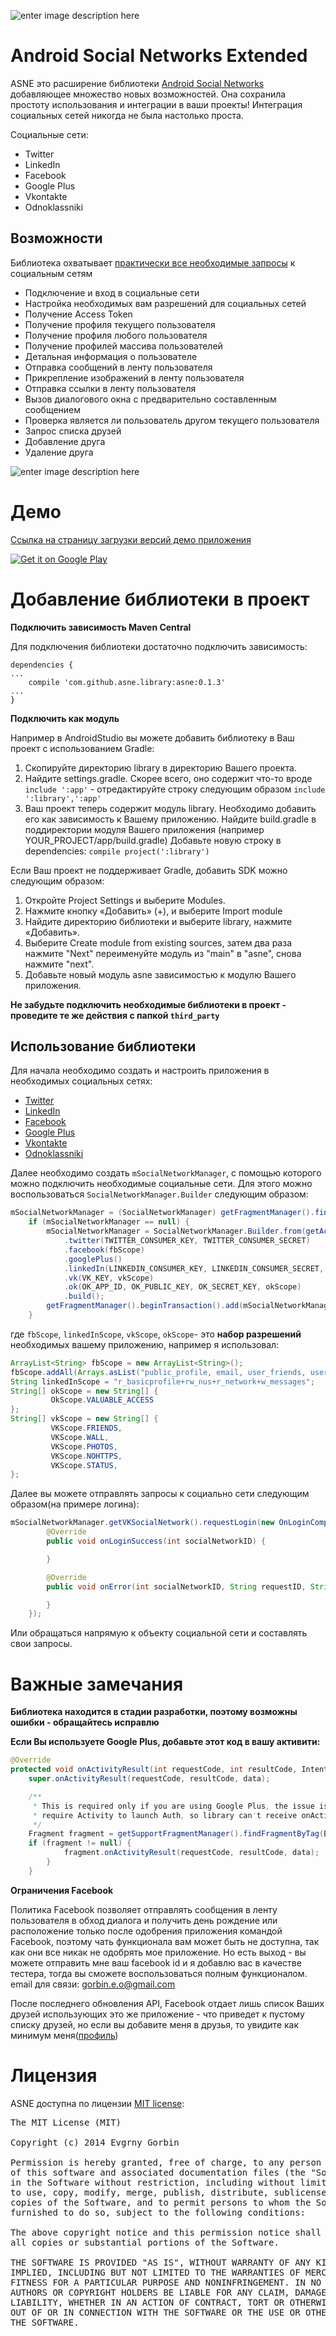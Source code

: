 ![enter image description here][1]

Android Social Networks Extended
=====================
ASNE это расширение библиотеки [Android Social Networks][2] добавляющее множество новых возможностей. Она сохранила простоту использования и интеграции в ваши проекты! Интеграция социальных сетей никогда не была настолько проста.

Социальные сети:

 - Twitter  
 - LinkedIn  
 - Facebook 
 - Google Plus 
 - Vkontakte 
 - Odnoklassniki

Возможности
-----------
Библиотека охватывает [практически все необходимые запросы](https://github.com/gorbin/ASNE/wiki/%D0%A1%D0%BF%D0%B8%D1%81%D0%BE%D0%BA-%D0%BC%D0%B5%D1%82%D0%BE%D0%B4%D0%BE%D0%B2-SocialNetwork) к социальным сетям

 - Подключение и вход в социальные сети
 - Настройка необходимых вам разрешений для социальных сетей
 - Получение Access Token
 - Получение профиля текущего пользователя
 - Получение профиля любого пользователя
 - Получение профилей массива пользователей
 - Детальная информация о пользователе
 - Отправка сообщений в ленту пользователя
 - Прикрепление изображений в ленту пользователя
 - Отправка ссылки в ленту пользователя
 - Вызов диалогового окна с предварительно составленным сообщением
 - Проверка является ли пользователь другом текущего пользователя
 - Запрос списка друзей
 - Добавление друга
 - Удаление друга
 
![enter image description here][3]

Демо
====
[Ссылка на страницу загрузки версий демо приложения][4]

<a href="https://play.google.com/store/apps/details?id=com.gorbin.androidsocialnetworksextended.asne">
  <img alt="Get it on Google Play"
       src="https://developer.android.com//images/brand/ru_generic_rgb_wo_60.png" />
</a>

Добавление библиотеки в проект
=====================
**Подключить зависимость Maven Central**

Для подключения библиотеки достаточно подключить зависимость:

```
dependencies {
...
    compile 'com.github.asne.library:asne:0.1.3'
...
}
```

**Подключить как модуль**

Например в AndroidStudio вы можете добавить библиотеку в Ваш проект с использованием Gradle: 

 1. Скопируйте директорию library в директорию Вашего проекта.
 2. Найдите settings.gradle. Скорее всего, оно содержит что-то вроде `include ':app'` - отредактируйте строку следующим образом `include ':library',':app' `
 3. Ваш проект теперь содержит модуль library. Необходимо добавить его как зависимость к Вашему приложению. Найдите build.gradle в поддиректории модуля Вашего приложения (например YOUR_PROJECT/app/build.gradle) Добавьте новую строку в dependencies: `compile project(':library') `

Если Ваш проект не поддерживает Gradle, добавить SDK можно следующим образом: 
 1. Откройте Project Settings и выберите Modules. 
 2. Нажмите кнопку «Добавить» (+), и выберите Import module 
 3. Найдите директорию библиотеки и выберите library, нажмите «Добавить». 
 4. Выберите Create module from existing sources, затем два раза нажмите "Next" переименуйте модуль из "main" в "asne", снова нажмите "next". 
 5. Добавьте новый модуль asne зависимостью к модулю Вашего приложения. 

**Не забудьте подключить необходимые библиотеки в проект - проведите те же действия с папкой ``third_party``**

Использование библиотеки
----------------------
Для начала необходимо создать и настроить приложения в необходимых социальных сетях:
 
 - [Twitter](https://github.com/gorbin/ASNE/wiki/%D0%A1%D0%BE%D0%B7%D0%B4%D0%B0%D0%BD%D0%B8%D0%B5-%D0%BF%D1%80%D0%B8%D0%BB%D0%BE%D0%B6%D0%B5%D0%BD%D0%B8%D1%8F-Twitter)  
 - [LinkedIn](https://github.com/gorbin/ASNE/wiki/%D0%A1%D0%BE%D0%B7%D0%B4%D0%B0%D0%BD%D0%B8%D0%B5-%D0%BF%D1%80%D0%B8%D0%BB%D0%BE%D0%B6%D0%B5%D0%BD%D0%B8%D1%8F-LinkedIn)  
 - [Facebook](https://github.com/gorbin/ASNE/wiki/%D0%A1%D0%BE%D0%B7%D0%B4%D0%B0%D0%BD%D0%B8%D0%B5-%D0%BF%D1%80%D0%B8%D0%BB%D0%BE%D0%B6%D0%B5%D0%BD%D0%B8%D1%8F-Facebook) 
 - [Google Plus](https://github.com/gorbin/ASNE/wiki/%D0%A1%D0%BE%D0%B7%D0%B4%D0%B0%D0%BD%D0%B8%D0%B5-%D0%BF%D1%80%D0%B8%D0%BB%D0%BE%D0%B6%D0%B5%D0%BD%D0%B8%D1%8F-Google-Plus) 
 - [Vkontakte](https://github.com/gorbin/ASNE/wiki/%D0%A1%D0%BE%D0%B7%D0%B4%D0%B0%D0%BD%D0%B8%D0%B5-%D0%BF%D1%80%D0%B8%D0%BB%D0%BE%D0%B6%D0%B5%D0%BD%D0%B8%D1%8F-Vkontakte) 
 - [Odnoklassniki](https://github.com/gorbin/ASNE/wiki/%D0%A1%D0%BE%D0%B7%D0%B4%D0%B0%D0%BD%D0%B8%D0%B5-%D0%BF%D1%80%D0%B8%D0%BB%D0%BE%D0%B6%D0%B5%D0%BD%D0%B8%D1%8F-Odnoklassniki)

Далее необходимо создать `mSocialNetworkManager`, с помощью которого можно подключить необходимые социальные сети. Для этого можно воспользоваться `SocialNetworkManager.Builder` следующим образом:

```java
mSocialNetworkManager = (SocialNetworkManager) getFragmentManager().findFragmentByTag(SOCIAL_NETWORK_TAG);
	if (mSocialNetworkManager == null) {
        mSocialNetworkManager = SocialNetworkManager.Builder.from(getActivity())
            .twitter(TWITTER_CONSUMER_KEY, TWITTER_CONSUMER_SECRET)
            .facebook(fbScope)
            .googlePlus()
            .linkedIn(LINKEDIN_CONSUMER_KEY, LINKEDIN_CONSUMER_SECRET, linkedInScope)
            .vk(VK_KEY, vkScope)
            .ok(OK_APP_ID, OK_PUBLIC_KEY, OK_SECRET_KEY, okScope)
            .build();
        getFragmentManager().beginTransaction().add(mSocialNetworkManager, SOCIAL_NETWORK_TAG).commit();
	}
```         
где `fbScope`, `linkedInScope`, `vkScope`, `okScope`- это **набор разрешений** необходимых вашему приложению, например я использовал:
```java
ArrayList<String> fbScope = new ArrayList<String>();
fbScope.addAll(Arrays.asList("public_profile, email, user_friends, user_location, user_birthday"));
String linkedInScope = "r_basicprofile+rw_nus+r_network+w_messages";
String[] okScope = new String[] {
         OkScope.VALUABLE_ACCESS
};
String[] vkScope = new String[] {
         VKScope.FRIENDS,
         VKScope.WALL,
         VKScope.PHOTOS,
         VKScope.NOHTTPS,
         VKScope.STATUS,
};
```
 Далее вы можете отправлять запросы к социально сети следующим образом(на примере логина):
```java
mSocialNetworkManager.getVKSocialNetwork().requestLogin(new OnLoginCompleteListener() {
        @Override
        public void onLoginSuccess(int socialNetworkID) {

        }

        @Override
        public void onError(int socialNetworkID, String requestID, String errorMessage, Object data) {

        }
    });
```
Или обращаться напрямую к объекту социальной сети и составлять свои запросы.

Важные замечания
=====================
**Библиотека находится в стадии разработки, поэтому возможны ошибки - обращайтесь исправлю**

**Если Вы используете Google Plus, добавьте этот код в вашу активити:**
```java
@Override
protected void onActivityResult(int requestCode, int resultCode, Intent data) {
    super.onActivityResult(requestCode, resultCode, data);

    /**
     * This is required only if you are using Google Plus, the issue is that there SDK
     * require Activity to launch Auth, so library can't receive onActivityResult in fragment
     */
    Fragment fragment = getSupportFragmentManager().findFragmentByTag(BaseDemoFragment.SOCIAL_NETWORK_TAG);
    if (fragment != null) {
            fragment.onActivityResult(requestCode, resultCode, data);
        }
    }
```

**Ограничения Facebook**

Политика Facebook позволяет отправлять сообщения в ленту пользователя в обход диалога и получить день рождение или расположение только после одобрения приложения командой Facebook, поэтому чать функционала вам может быть не доступна, так как они все никак не одобрять мое приложение.
Но есть выход - вы можете отправить мне ваш facebook id и я добавлю вас в качестве тестера, тогда вы сможете воспользоваться полным функционалом. email для связи: gorbin.e.o@gmail.com

После последнего обновления API, Facebook отдает лишь список Ваших друзей использующих это же приложение - что приведет к пустому списку друзей, но если вы добавите меня в друзья, то увидите как минимум меня([профиль][6])


Лицензия
=====================
ASNE доступна по лицензии [MIT license](http://opensource.org/licenses/MIT):

<pre>
The MIT License (MIT)

Copyright (c) 2014 Evgrny Gorbin

Permission is hereby granted, free of charge, to any person obtaining a copy
of this software and associated documentation files (the "Software"), to deal
in the Software without restriction, including without limitation the rights
to use, copy, modify, merge, publish, distribute, sublicense, and/or sell
copies of the Software, and to permit persons to whom the Software is
furnished to do so, subject to the following conditions:

The above copyright notice and this permission notice shall be included in
all copies or substantial portions of the Software.

THE SOFTWARE IS PROVIDED "AS IS", WITHOUT WARRANTY OF ANY KIND, EXPRESS OR
IMPLIED, INCLUDING BUT NOT LIMITED TO THE WARRANTIES OF MERCHANTABILITY,
FITNESS FOR A PARTICULAR PURPOSE AND NONINFRINGEMENT. IN NO EVENT SHALL THE
AUTHORS OR COPYRIGHT HOLDERS BE LIABLE FOR ANY CLAIM, DAMAGES OR OTHER
LIABILITY, WHETHER IN AN ACTION OF CONTRACT, TORT OR OTHERWISE, ARISING FROM,
OUT OF OR IN CONNECTION WITH THE SOFTWARE OR THE USE OR OTHER DEALINGS IN
THE SOFTWARE.
</pre>

  [1]: http://i.imgur.com/njXNyEC.png
  [2]: https://github.com/gorbin/AndroidSocialNetworks
  [3]: http://i.imgur.com/J3WhMQ0.png
  [4]: https://github.com/gorbin/ASNE/releases
  [5]: https://github.com/gorbin/ASNE/releases/download/0.2/ASNE-debug-unaligned.apk
  [6]: https://www.facebook.com/evgeny.gorbin

